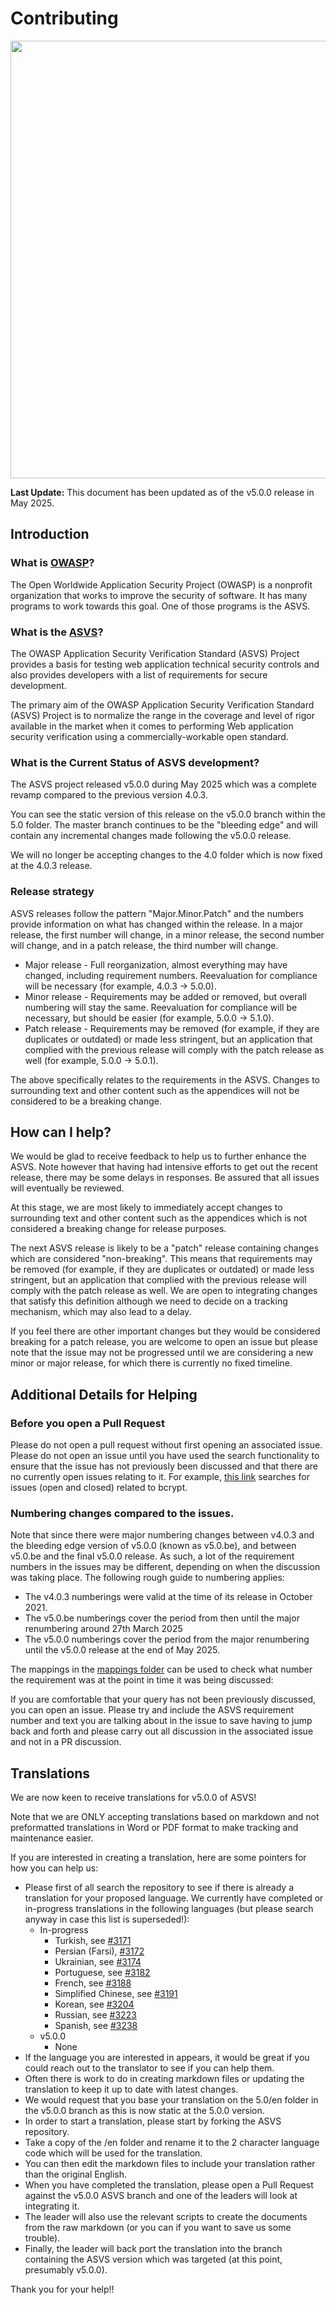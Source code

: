 # Contributing

<img src="https://owasp.org/www-project-application-security-verification-standard/assets/images/OWASP_ASVS_Linkedin_Banner-01.jpg" width="700px">

**Last Update:** This document has been updated as of the v5.0.0 release in May 2025.

## Introduction

### What is [OWASP](https://owasp.org/)?

The Open Worldwide Application Security Project (OWASP) is a nonprofit organization that works to improve the security of software. It has many programs to work towards this goal. One of those programs is the ASVS.

### What is the [ASVS](https://owasp.org/www-project-application-security-verification-standard/)?

The OWASP Application Security Verification Standard (ASVS) Project provides a basis for testing web application technical security controls and also provides developers with a list of requirements for secure development.

The primary aim of the OWASP Application Security Verification Standard (ASVS) Project is to normalize the range in the coverage and level of rigor available in the market when it comes to performing Web application security verification using a commercially-workable open standard.

### What is the Current Status of ASVS development?

The ASVS project released v5.0.0 during May 2025 which was a complete revamp compared to the previous version 4.0.3.

You can see the static version of this release on the v5.0.0 branch within the 5.0 folder. The master branch continues to be the "bleeding edge" and will contain any incremental changes made following the v5.0.0 release.

We will no longer be accepting changes to the 4.0 folder which is now fixed at the 4.0.3 release.

### Release strategy

ASVS releases follow the pattern "Major.Minor.Patch" and the numbers provide information on what has changed within the release. In a major release, the first number will change, in a minor release, the second number will change, and in a patch release, the third number will change.

* Major release - Full reorganization, almost everything may have changed, including requirement numbers. Reevaluation for compliance will be necessary (for example, 4.0.3 -> 5.0.0).
* Minor release - Requirements may be added or removed, but overall numbering will stay the same. Reevaluation for compliance will be necessary, but should be easier (for example, 5.0.0 -> 5.1.0).
* Patch release - Requirements may be removed (for example, if they are duplicates or outdated) or made less stringent, but an application that complied with the previous release will comply with the patch release as well (for example, 5.0.0 -> 5.0.1).

The above specifically relates to the requirements in the ASVS. Changes to surrounding text and other content such as the appendices will not be considered to be a breaking change.

## How can I help?

We would be glad to receive feedback to help us to further enhance the ASVS. Note however that having had intensive efforts to get out the recent release, there may be some delays in responses. Be assured that all issues will eventually be reviewed.

At this stage, we are most likely to immediately accept changes to surrounding text and other content such as the appendices which is not considered a breaking change for release purposes.

The next ASVS release is likely to be a "patch" release containing changes which are considered "non-breaking". This means that requirements may be removed (for example, if they are duplicates or outdated) or made less stringent, but an application that complied with the previous release will comply with the patch release as well. We are open to integrating changes that satisfy this definition although we need to decide on a tracking mechanism, which may also lead to a delay. 

If you feel there are other important changes but they would be considered breaking for a patch release, you are welcome to open an issue but please note that the issue may not be progressed until we are considering a new minor or major release, for which there is currently no fixed timeline.

## Additional Details for Helping

### Before you open a Pull Request

Please do not open a pull request without first opening an associated issue. Please do not open an issue until you have used the search functionality to ensure that the issue has not previously been discussed and that there are no currently open issues relating to it. For example, [this link](https://github.com/OWASP/ASVS/issues?q=is%3Aissue+bcrypt) searches for issues (open and closed) related to bcrypt.

### Numbering changes compared to the issues.

Note that since there were major numbering changes between v4.0.3 and the bleeding edge version of v5.0.0 (known as v5.0.be), and between v5.0.be and the final v5.0.0 release. As such, a lot of the requirement numbers in the issues may be different, depending on when the discussion was taking place. The following rough guide to numbering applies:

* The v4.0.3 numberings were valid at the time of its release in October 2021.
* The v5.0.be numberings cover the period from then until the major renumbering around 27th March 2025
* The v5.0.0 numberings cover the period from the major renumbering until the v5.0.0 release at the end of May 2025. 

The mappings in the [mappings folder](https://github.com/OWASP/ASVS/tree/master/5.0/mappings/) can be used to check what number the requirement was at the point in time it was being discussed:

If you are comfortable that your query has not been previously discussed, you can open an issue. Please try and include the ASVS requirement number and text you are talking about in the issue to save having to jump back and forth and please carry out all discussion in the associated issue and not in a PR discussion.

<!-- COMMENTING OUT FOR FUTURE USE

  * Mapping from v4.0.3 to v5.0.0:
    * <https://github.com/OWASP/ASVS/blob/master/5.0/mappings/mapping_v4.0.3_to_v5.0.0.yml> - mapping file
    * <https://asvs.dev/mapping_v4.0.3_to_v5.0.0.html> - formatted output
  * Mapping from v5.0.0 to v4.0.3:
    * <https://github.com/OWASP/ASVS/blob/master/5.0/mappings/mapping_v5.0.0_to_v4.0.3.yml> - mapping file
    * <https://asvs.dev/mapping_v5.0.0_to_v4.0.3.html> - formatted output

Tags in new (v5.0.0) mapping file:

  * `ADDED` - new requirement
  * `MOVED FROM x.y.z` - reference to the requirement number from v4.0.3. Must have a matching `MOVE TO` tag in the old mapping file.
    * `GRAMMAR` - indicates that there are grammar or language corrections in the moved requirement, which don't change the requirement's meaning.
    * `MODIFIED` - indicates that the meaning of the moved requirement was changed (more than just a language or grammar change).
  * `SPLIT FROM x.y.z` - the v4.0.3 requirement was split to multiple requirements in v5.0.0. Must have a matching `SPLIT TO` in the old mapping file.
  * `MERGED FROM x.y.z` - the v4.0.3 requirement has been merged with another requirement for v5.0.0. Must have a matching `MERGED TO` tag in the old mapping file.
  * `COVERS x.y.z` - the v5.0.0 requirement covers the content of this v4.0.3 requirement. Must have a matching `COVERED BY x.y.z` tag in the old mapping file.

Tags in old (v4.0.3) mapping file:

  * `DELETED` - the v4.0.3 requirement is deleted in the new version, with a reason.
    * `DELETED, NOT IN SCOPE` - requirement has been decided to be out of the redefined scope of ASVS.
    * `DELETED, INCORRECT` - requirement was invalid or provided inadvisable advice.
    * `DELETED, NOT PRACTICAL` - the requirement was not practical (enough) to implement in reality.
    * `DELETED, INSUFFICIENT IMPACT` - the requirement provided insufficient benefit to be worthwhile.
    * `DELETED, MERGED TO x.y.z` - the requirement was merged to another requirement for v5.0.0. Must have a matching `MERGED FROM` tag in the new mapping file.
    * `DELETED, COVERED BY x.y.z` - the requirement was a duplicate of or is covered by another requirement in v5.0.0. Must have a matching `COVERS` tag in the new mapping file.
  * `MOVED TO x.y.z` - reference to the requirement number from v5.0.0. Must have a matching `MOVED FROM` tag in the new version
  * `SPLIT TO x.y.z, i.j.k` - the v4.0.3 requirement is divided into multiple requirements in v5.0.0. Must have matching `SPLIT FROM` tags in the new mapping file.

-->

## Translations

We are now keen to receive translations for v5.0.0 of ASVS!

Note that we are ONLY accepting translations based on markdown and not preformatted translations in Word or PDF format to make tracking and maintenance easier. 

If you are interested in creating a translation, here are some pointers for how you can help us:

* Please first of all search the repository to see if there is already a translation for your proposed language. We currently have completed or in-progress translations in the following languages (but please search anyway in case this list is superseded!):
    * In-progress
        * Turkish, see [#3171](https://github.com/OWASP/ASVS/issues/3171)
        * Persian (Farsi), [#3172](https://github.com/OWASP/ASVS/issues/3172)
        * Ukrainian, see [#3174](https://github.com/OWASP/ASVS/issues/3174)
        * Portuguese, see [#3182](https://github.com/OWASP/ASVS/issues/3182)
        * French, see [#3188](https://github.com/OWASP/ASVS/issues/3188)
        * Simplified Chinese, see [#3191](https://github.com/OWASP/ASVS/issues/3191)
        * Korean, see [#3204](https://github.com/OWASP/ASVS/issues/3204)
        * Russian, see [#3223](https://github.com/OWASP/ASVS/issues/3223)
        * Spanish, see [#3238](https://github.com/OWASP/ASVS/issues/3238)
    * v5.0.0
        * None
* If the language you are interested in appears, it would be great if you could reach out to the translator to see if you can help them.
* Often there is work to do in creating markdown files or updating the translation to keep it up to date with latest changes.
* We would request that you base your translation on the 5.0/en folder in the v5.0.0 branch as this is now static at the 5.0.0 version.
* In order to start a translation, please start by forking the ASVS repository.
* Take a copy of the /en folder and rename it to the 2 character language code which will be used for the translation.
* You can then edit the markdown files to include your translation rather than the original English.
* When you have completed the translation, please open a Pull Request against the v5.0.0 ASVS branch and one of the leaders will look at integrating it.
* The leader will also use the relevant scripts to create the documents from the raw markdown (or you can if you want to save us some trouble).
* Finally, the leader will back port the translation into the branch containing the ASVS version which was targeted (at this point, presumably v5.0.0).

Thank you for your help!!
